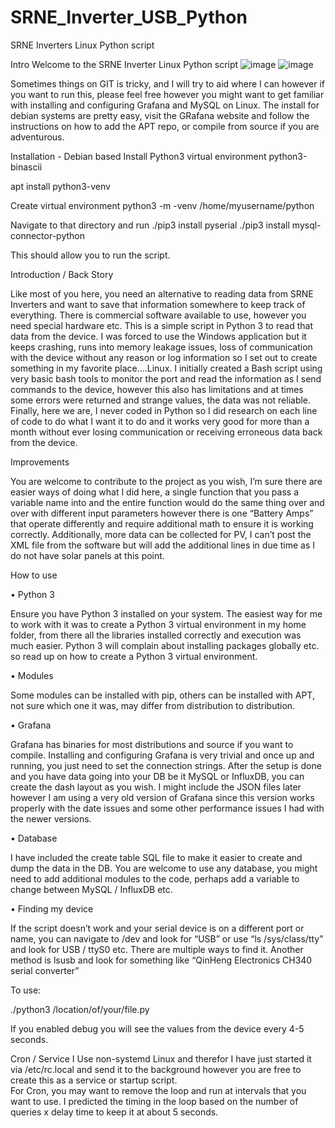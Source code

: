 # SRNE_Inverter_USB_Python
SRNE Inverters Linux Python script

Intro
Welcome to the SRNE Inverter Linux Python script
![image](https://github.com/sciferbl8ke/SRNE_Inverter_USB_Python/assets/167745967/ed891afa-4072-43aa-b625-1e6d8ff0561d)
![image](https://github.com/sciferbl8ke/SRNE_Inverter_USB_Python/assets/167745967/354f0fa7-f0e8-4cd6-ae2c-1077311e2e58)

Sometimes things on GIT is tricky, and I will try to aid where I can however if you want to run this, please feel free however you might want to get familiar with installing and configuring Grafana and MySQL on Linux.  The install for debian systems are pretty easy, visit the GRafana website and follow the instructions on how to add the APT repo, or compile from source if you are adventurous.

Installation - Debian based
Install Python3 virtual environment python3-binascii

apt install python3-venv

Create virtual environment
python3 -m -venv /home/myusername/python

Navigate to that directory and run
./pip3 install pyserial
./pip3 install mysql-connector-python

This should allow you to run the script.

Introduction / Back Story

Like most of you here, you need an alternative to reading data from SRNE Inverters and want to save that information somewhere to keep track of everything.  There is commercial software available to use, however you need special hardware etc.  This is a simple script in Python 3 to read that data from the device. 
I was forced to use the Windows application but it keeps crashing, runs into memory leakage issues, loss of communication with the device without any reason or log information so I set out to create something in my favorite place….Linux. 
I initially created a Bash script using very basic bash tools to monitor the port and read the information as I send commands to the device, however this also has limitations and at times some errors were returned and strange values, the data was not reliable.
Finally, here we are, I never coded in Python so I did research on each line of code to do what I want it to do and it works very good for more than a month without ever losing communication or receiving erroneous data back from the device.

Improvements

You are welcome to contribute to the project as you wish, I’m sure there are easier ways of doing what I did here, a single function that you pass a variable name into and the entire function would do the same thing over and over with different input parameters however there is one “Battery Amps” that operate differently and require additional math to ensure it is working correctly.
Additionally, more data can be collected for PV, I can’t post the XML file from the software but will add the additional lines in due time as I do not have solar panels at this point.


How to use

•	Python 3

Ensure you have Python 3 installed on your system.  The easiest way for me to work with it was to create a Python 3 virtual environment in my home folder, from there all the libraries installed correctly and execution was much easier.  Python 3 will complain about installing packages globally etc. so read up on how to create a Python 3 virtual environment.

•	Modules

Some modules can be installed with pip, others can be installed with APT, not sure which one it was, may differ from distribution to distribution.

•	Grafana

Grafana has binaries for most distributions and source if you want to compile.  Installing and configuring Grafana is very trivial and once up and running, you just need to set the connection strings. After the setup is done and you have data going into your DB be it MySQL or InfluxDB, you can create the dash layout as you wish.  I might include the JSON files later however I am using a very old version of Grafana since this version works properly with the date issues and some other performance issues I had with the newer versions.

•	Database

I have included the create table SQL file to make it easier to create and dump the data in the DB.  You are welcome to use any database, you might need to add additional modules to the code, perhaps add a variable to change between MySQL / InfluxDB etc.

•	Finding my device

If the script doesn’t work and your serial device is on a different port or name, you can navigate to /dev and look for “USB” or use “ls /sys/class/tty” and look for USB / ttyS0 etc.  There are multiple ways to find it.  Another method is lsusb and look for something like “QinHeng Electronics CH340 serial converter”

To use:

./python3 /location/of/your/file.py

If you enabled debug you will see the values from the device every 4-5 seconds.

Cron / Service
I Use non-systemd Linux and therefor I have just started it via /etc/rc.local and send it to the background however you are free to create this as a service or startup script.  
For Cron, you may want to remove the loop and run at intervals that you want to use.  I predicted the timing in the loop based on the number of queries x delay time to keep it at about 5 seconds.




